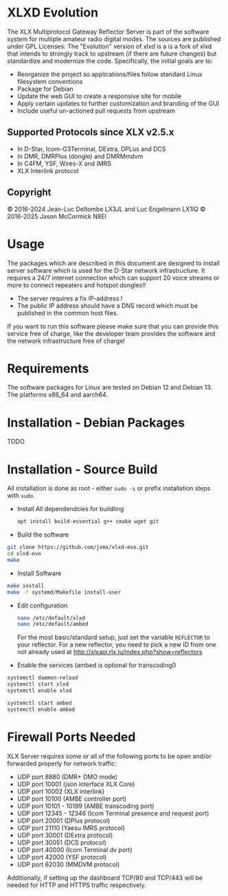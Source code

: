 ﻿# XLXD Evolution
The XLX Multiprotocol Gateway Reflector Server is part of the software system
for multiple amateur radio digital modes. The sources are published under
GPL Licenses. The "Evolution" version of xlxd is a is a fork of xlxd that
intends to strongly track to upstream (if there are future changes)
but standardize and modernize the code. Specifically, the initial goals
are to:

* Reorganize the project so applications/files follow standard
Linux filesystem conventions
* Package for Debian
* Update the web GUI to create a responsive site for mobile
* Apply certain updates to further customization and branding of the GUI
* Include useful un-actioned pull requests from upstream

## Supported Protocols since XLX v2.5.x

- In D-Star, Icom-G3Terminal, DExtra, DPLus and DCS
- In DMR, DMRPlus (dongle) and DMRMmdvm
- In C4FM, YSF, Wires-X and IMRS
- XLX Interlink protocol

## Copyright

© 2016-2024 Jean-Luc Deltombe LX3JL and Luc Engelmann LX1IQ
© 2016-2025 Jason McCormick N8EI

# Usage

The packages which are described in this document are designed to install server
software which is used for the D-Star network infrastructure.
It requires a 24/7 internet connection which can support 20 voice streams or more
to connect repeaters and hotspot dongles!!

- The server requires a fix IP-address !
- The public IP address should have a DNS record which must be published in the
common host files.

If you want to run this software please make sure that you can provide this
service free of charge, like the developer team provides the software and the
network infrastructure free of charge!

# Requirements

The software packages for Linux are tested on Debian 12 and Debian 13.
The platforms x86\_64 and aarch64.

# Installation - Debian Packages
TODO

# Installation - Source Build
All installation is done as root - either `sudo -s` or prefix installation
steps with `sudo`.

* Install All dependendcies for buildling
    ```bash
    apt install build-essential g++ cmake wget git
    ```

* Build the software
```bash
git clone https://github.com/jxmx/xlxd-evo.git
cd xlxd-evo
make
```

* Install Software
```bash
make install
make -f systemd/Makefile install-user
```

* Edit configuration
    ```bash
    nano /etc/default/xlxd
    nano /etc/default/ambed
    ```

    For the most basic/standard setup, just set the variable
    `REFLECTOR` to your reflector. For a new reflector, you
    need to pick a new ID from one not already used at 
    http://xlxapi.rlx.lu/index.php?show=reflectors

* Enable the services (ambed is optional for transcoding0
```bash
systemctl daemon-reload
systemctl start xlxd
systemctl enable xlxd

systemctl start ambed
systemctl enable ambed
```

# Firewall Ports Needed

XLX Server requires some or all of the following ports to be open
and/or forwarded properly for network traffic:

 - UDP port 8880          (DMR+ DMO mode)
 - UDP port 10001         (json interface XLX Core)
 - UDP port 10002         (XLX interlink)
 - UDP port 10100         (AMBE controller port)
 - UDP port 10101 - 10199 (AMBE transcoding port)
 - UDP port 12345 - 12346 (Icom Terminal presence and request port)
 - UDP port 20001         (DPlus protocol)
 - UDP port 21110         (Yaesu IMRS protocol)
 - UDP port 30001         (DExtra protocol)
 - UDP port 30051         (DCS protocol)
 - UDP port 40000         (Icom Terminal dv port)
 - UDP port 42000         (YSF protocol)
 - UDP port 62030         (MMDVM protocol)

Additionally, if setting up the dashboard TCP/80 and TCP/443 
will be needed for HTTP and HTTPS traffic respectively.
